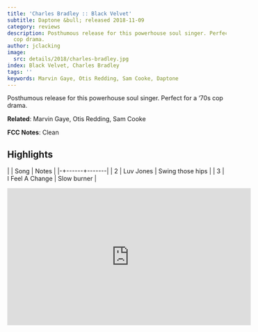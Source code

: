 ```yaml
---
title: 'Charles Bradley :: Black Velvet'
subtitle: Daptone &bull; released 2018-11-09
category: reviews
description: Posthumous release for this powerhouse soul singer. Perfect for a ‘70s
  cop drama.
author: jclacking
image:
  src: details/2018/charles-bradley.jpg
index: Black Velvet, Charles Bradley
tags: ''
keywords: Marvin Gaye, Otis Redding, Sam Cooke, Daptone
---
```

Posthumous release for this powerhouse soul singer. Perfect for a ‘70s cop drama.<!--more-->

**Related**: Marvin Gaye, Otis Redding, Sam Cooke

**FCC Notes**: Clean

## Highlights

| | Song | Notes |
|-+------+-------|
| 2 | Luv Jones | Swing those hips |
| 3 | I Feel A Change | Slow burner |

<div class="tlo-detail-video"><iframe width="560" height="315" src="https://www.youtube.com/embed/Cx8qITIIRiU" frameborder="0" allow="autoplay; encrypted-media" allowfullscreen></iframe></div>

